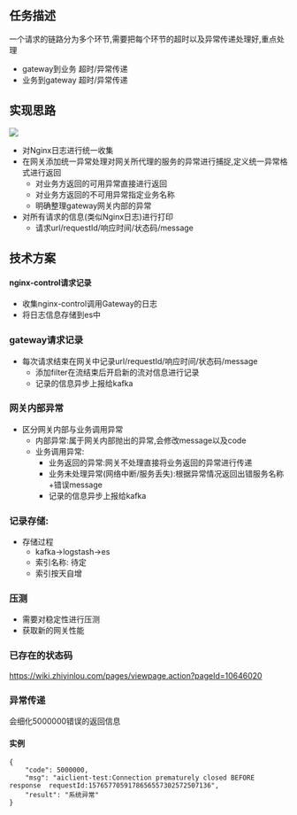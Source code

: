 ## 任务描述
一个请求的链路分为多个环节,需要把每个环节的超时以及异常传递处理好,重点处理

- gateway到业务 超时/异常传递
- 业务到gateway 超时/异常传递

## 实现思路
![](https://tva1.sinaimg.cn/large/006tNbRwly1g9v7qc78czj30qo0zk7av.jpg)

- 对Nginx日志进行统一收集
- 在网关添加统一异常处理对网关所代理的服务的异常进行捕捉,定义统一异常格式进行返回
	- 对业务方返回的可用异常直接进行返回
	- 对业务方返回的不可用异常指定业务名称
	- 明确整理gateway网关内部的异常
- 对所有请求的信息(类似Nginx日志)进行打印
	- 请求url/requestId/响应时间/状态码/message

## 技术方案

#### nginx-control请求记录

- 收集nginx-control调用Gateway的日志
- 将日志信息存储到es中

### gateway请求记录

- 每次请求结束在网关中记录url/requestId/响应时间/状态码/message
	- 添加filter在流结束后开启新的流对信息进行记录
	- 记录的信息异步上报给kafka


### 网关内部异常

- 区分网关内部与业务调用异常
	- 内部异常:属于网关内部抛出的异常,会修改message以及code
	- 业务调用异常:
		- 业务返回的异常:网关不处理直接将业务返回的异常进行传递
		- 业务未处理异常(网络中断/服务丢失):根据异常情况返回出错服务名称+错误message
		- 记录的信息异步上报给kafka

### 记录存储:
- 存储过程
	- kafka->logstash->es
	- 索引名称: 待定
	- 索引按天自增

### 压测
- 需要对稳定性进行压测
- 获取新的网关性能

### 已存在的状态码
https://wiki.zhiyinlou.com/pages/viewpage.action?pageId=10646020

### 异常传递
会细化5000000错误的返回信息

#### 实例
```
{
    "code": 5000000,
    "msg": "aiclient-test:Connection prematurely closed BEFORE response  requestId:1576577059178656557302572507136",
    "result": "系统异常"
}
```